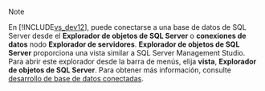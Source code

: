 > [!NOTE]
>  En [!INCLUDE[vs_dev12](../includes/vs-dev12-md.md)], puede conectarse a una base de datos de SQL Server desde el **Explorador de objetos de SQL Server** o **conexiones de datos** nodo **Explorador de servidores**. **Explorador de objetos de SQL Server** proporciona una vista similar a SQL Server Management Studio. Para abrir este explorador desde la barra de menús, elija **vista**, **Explorador de objetos de SQL Server**. Para obtener más información, consulte [desarrollo de base de datos conectadas](http://go.microsoft.com/fwlink/?LinkId=233646).